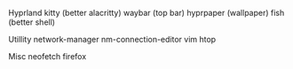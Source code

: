 Hyprland
  kitty (better alacritty)
  waybar (top bar)
  hyprpaper (wallpaper)
  fish (better shell)

Utillity
  network-manager
  nm-connection-editor
  vim
  htop

Misc
  neofetch
  firefox
